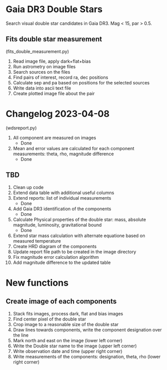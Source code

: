 # Gaia DR3 Double Stars
Search visual double star candidates in Gaia DR3. Mag &lt; 15, par > 0.5.

## Fits double star measurement
(fits_double_measurement.py)
1. Read image file, apply dark+flat+bias
2. Run astrometry on image files
3. Search sources on the files
4. Find pairs of interest, record ra, dec positions
5. Calculate sep and pa based on positions for the selected sources
6. Write data into ascii text file
7. Create plotted image file about the pair

# Changelog 2023-04-08
(wdsreport.py)
1. All component are measured on images
    - Done
2. Mean and error values are calculated for each component measurements: theta, rho, magnitude difference
    - Done

## TBD
1. Clean up code
2. Extend data table with additional useful columns
3. Extend reports: list of individual measurements
    - Done
4. Add Gaia DR3 identification of the components
    - Done
5. Calculate Physical properties of the double star: mass, absolute magnitude, luminosity, gravitational bound
    - Done
6. Extend star mass calculation with alternate equatione based on measured temperature
7. Create HRD diagram of the components
8. Update report file path to be created in the image directory
9. Fix magnitude error calculation algorithm
10. Add magnitude difference to the updated table


# New functions
## Create image of each components
1. Stack fits images, process dark, flat and bias images
2. Find center pixel of the double star
3. Crop image to a reasonable size of the double star
4. Draw lines towards components, write the component designation over the line
5. Mark north and east on the image (lower left corner)
6. Write the Double star name to the image (upper left corner)
7. Write observation date and time (upper right corner)
8. Write measurements of the components: designation, theta, rho (lower right corner)